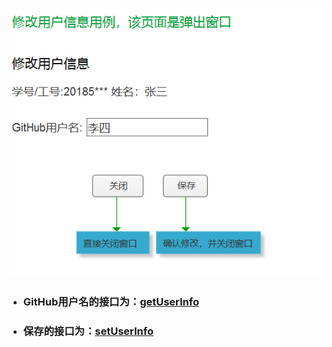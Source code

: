 ![](./修改用户信息.png)

- ### GitHub用户名的接口为：[getUserInfo](https://github.com/mxbox2/is_analysis/blob/master/test6/接口/getUserInfo.md)
- ### 保存的接口为：[setUserInfo](https://github.com/mxbox2/is_analysis/blob/master/test6/接口/setUserInfo.md)